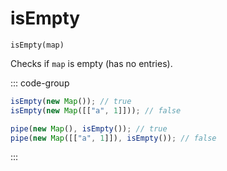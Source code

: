 # isEmpty

`isEmpty(map)`

Checks if `map` is empty (has no entries).

::: code-group

```ts [data-first]
isEmpty(new Map()); // true
isEmpty(new Map([["a", 1]])); // false
```

```ts [data-last]
pipe(new Map(), isEmpty()); // true
pipe(new Map([["a", 1]]), isEmpty()); // false
```

:::
